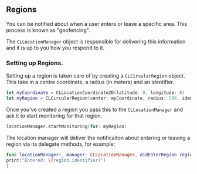 ## Regions

You can be notified about when a user enters or leave a specific area. This process is known as "geofencing". 

The `CLLocationManager` object is responsible for delivering this information and it is up to you how you respond to it. 

### Setting up Regions. 

Setting up a region is taken care of by creating a `CLCircularRegion` object. This take in a centre coordinate, a radius (in meters) and an identifier. 

```swift
let myCoordinate = CLLocationCoordinate2D(latitude: 0, longitude: 0)
let myRegion = CLCircularRegion(center: myCoordinate, radius: 500, identifier: "Hello World")
```

Once you've created a region you pass this to the `CLLocationManager` and ask it to start monitoring for that region. 

```swift
locationManager.startMonitoring(for: myRegion)
```
The location manager will deliver the notificaiton about entering or leaving a region via its delegate methods, for example:

```swift 
func locationManager(_ manager: CLLocationManager, didEnterRegion region: CLRegion) {
print("Entered: \(region.identifier)")
}
```
